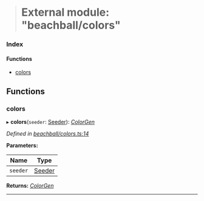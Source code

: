 > # External module: "beachball/colors"

### Index

#### Functions

* [colors](_beachball_colors_.md#colors)

## Functions

###  colors

▸ **colors**(`seeder`: [Seeder](_beachball_types_.md#seeder)): *[ColorGen](_beachball_types_.md#colorgen)*

*Defined in [beachball/colors.ts:14](url)*

**Parameters:**

Name | Type |
------ | ------ |
`seeder` | [Seeder](_beachball_types_.md#seeder) |

**Returns:** *[ColorGen](_beachball_types_.md#colorgen)*

___